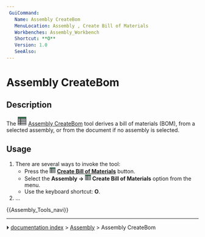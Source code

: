 ```yaml
---
 GuiCommand:
   Name: Assembly CreateBom
   MenuLocation: Assembly , Create Bill of Materials
   Workbenches: Assembly_Workbench
   Shortcut: **O**
   Version: 1.0
   SeeAlso: 
---
```


# Assembly CreateBom

## Description

The <img alt="" src=images/Assembly_CreateBom.svg  style="width:24px;"> [Assembly CreateBom](Assembly_CreateBom.md) tool derives a bill of materials (BOM), from a selected assembly, or from the document if no assembly is selected.

## Usage

1.  There are several ways to invoke the tool:
    -   Press the **<img src="images/Assembly_CreateBom.svg" width=16px> [Create Bill of Materials](Assembly_CreateBom.md)** button.
    -   Select the **Assembly → <img src="images/Assembly_CreateBom.svg" width=16px> Create Bill of Materials** option from the menu.
    -   Use the keyboard shortcut: **O**.
2.  \...




 {{Assembly_Tools_navi}}



---
⏵ [documentation index](../README.md) > [Assembly](Assembly_Workbench.md) > Assembly CreateBom
